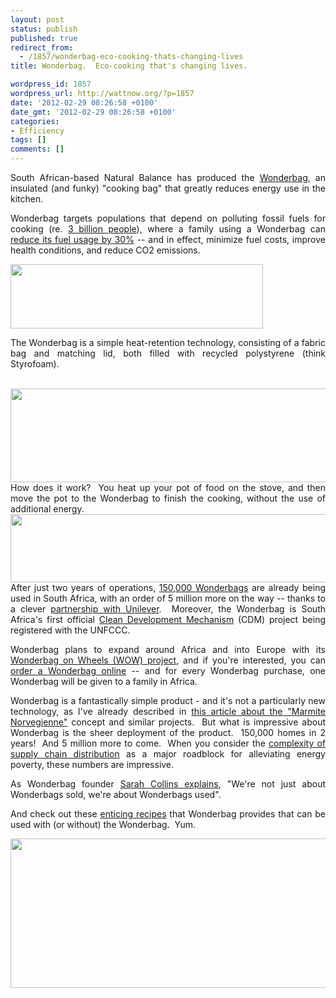 ```yaml
---
layout: post
status: publish
published: true
redirect_from:
  - /1857/wonderbag-eco-cooking-thats-changing-lives
title: Wonderbag.  Eco-cooking that's changing lives.

wordpress_id: 1857
wordpress_url: http://wattnow.org/?p=1857
date: '2012-02-29 08:26:58 +0100'
date_gmt: '2012-02-29 08:26:58 +0100'
categories:
- Efficiency
tags: []
comments: []
---
```

<p style="text-align: justify;">South African-based Natural Balance has produced the <a href="http://nb-wonderbag.com/">Wonderbag</a>, an insulated (and funky) "cooking bag" that greatly reduces energy use in the kitchen.</p>
<p style="text-align: justify;">Wonderbag targets populations that depend on polluting fossil fuels for cooking (re. <a href="http://nb-wonderbag.com/content/business-case">3 billion people</a>), where a family using a Wonderbag can <a href="http://nb-wonderbag.com/content/changing-peoples-lives">reduce its fuel usage by 30%</a> -- and in effect, minimize fuel costs, improve health conditions, and reduce CO2 emissions.</p>
<p><a href="http://nb-wonderbag.com/"><img class="wp-image-1858 alignnone" title="wonderbag - logo" src="{{ 'assets/from-wordpress/uploads/2012/02/wonderbag-logo.png' | relative_url }}" alt="" width="404" height="103" /></a></p>
<p style="text-align: justify;">The Wonderbag is a simple heat-retention technology, consisting of a fabric bag and matching lid, both filled with recycled polystyrene (think Styrofoam).</p>
<div style="text-align: justify;"></div>
<div style="text-align: justify;">&nbsp;<a href="http://nb-wonderbag.com/content/buy-wonderbag-online"><img class="alignnone size-full wp-image-1859" title="wonderbag - bags" src="{{ 'assets/from-wordpress/uploads/2012/02/wonderbag-bags.jpg' | relative_url }}" alt="" width="610" height="150" /></a></div>
<div style="text-align: justify;"></div>
<div style="text-align: justify;">How does it work? &nbsp;You heat up your pot of food on the stove, and then move the pot to the Wonderbag to finish the cooking, without the use of additional energy.</div>
<div style="text-align: justify;"></div>
<div style="text-align: justify;"><a href="http://nb-wonderbag.com/content/what-wonderbag"><img class="alignnone  wp-image-1860" title="wonderbag - how it works" src="{{ 'assets/from-wordpress/uploads/2012/02/wonderbag-how-it-works.jpg' | relative_url }}" alt="" width="733" height="109" /></a></div>
<div style="text-align: justify;"></div>
<div style="text-align: justify;">After just two years of operations,&nbsp;<a href="http://nb-wonderbag.com/content/business-case">150,000 Wonderbags</a>&nbsp;are&nbsp;already being used in South Africa, with an order of 5 million more on the way -- thanks to a clever <a href="http://nb-wonderbag.com/content/wonderful-partners">partnership with Unilever</a>. &nbsp;Moreover, the Wonderbag is South Africa's first official <a href="http://unfccc.int/kyoto_protocol/mechanisms/clean_development_mechanism/items/2718.php">Clean Development Mechanism</a> (CDM) project being registered with the UNFCCC.</div>
<p style="text-align: justify;">Wonderbag plans to expand around Africa and into Europe with its <a href="http://nb-wonderbag.com/content/epic-journey-about-begin">Wonderbag on Wheels (WOW) project</a>, and if you're interested, you can <a href="http://nb-wonderbag.com/content/buy-wonderbag-online">order a Wonderbag online</a>&nbsp;-- and for every Wonderbag purchase, one Wonderbag will be given to a family in Africa.</p>
<p style="text-align: justify;">Wonderbag is a fantastically simple product - and it's not a particularly new technology, as I've already described in <a title=""Marmite Norvegienne"" href="http://wattnow.org/20/marmite-norvegienne">this article about the&nbsp;"Marmite Norvegienne"</a>&nbsp;concept and similar projects. &nbsp;But what is impressive about Wonderbag is the sheer deployment of the product. &nbsp;150,000 homes in 2 years! &nbsp;And 5 million more to come. &nbsp;When you consider the <a title="Supply chain distribution: The major "roadblock" to eradicating energy poverty." href="http://wattnow.org/1682/supply-chain-distribution-the-major-roadblock-to-eradicating-energy-poverty">complexity of supply chain distribution</a>&nbsp;as a major roadblock for alleviating energy poverty, these numbers are impressive.</p>
<p style="text-align: justify;">As Wonderbag founder <a href="http://nb-wonderbag.com/content/what-wonderbag">Sarah Collins explains</a>, "We're not just about Wonderbags sold, we're about Wonderbags used".</p>
<p style="text-align: justify;">And check out these&nbsp;<a href="http://nb-wonderbag.com/content/recipes-soup">enticing recipes</a>&nbsp;that Wonderbag provides that can be used with (or without) the Wonderbag. &nbsp;Yum.</p>
<p style="text-align: justify;"><a href="http://nb-wonderbag.com/"><img class="alignnone  wp-image-1863" title="wonderbag - feature" src="{{ 'assets/from-wordpress/uploads/2012/02/wonderbag-feature.jpg' | relative_url }}" alt="" width="666" height="239" /></a></p>

